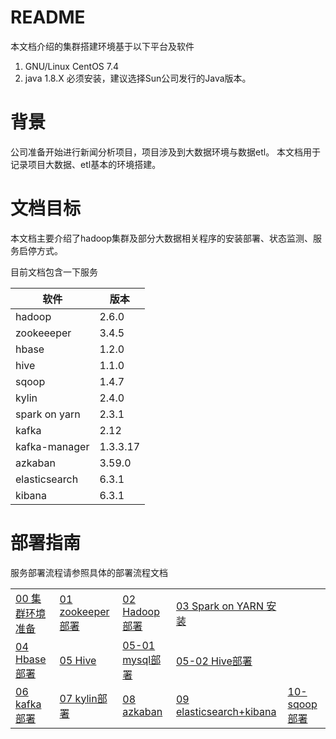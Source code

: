 # README


本文档介绍的集群搭建环境基于以下平台及软件

1. GNU/Linux  CentOS 7.4
2. java 1.8.X 必须安装，建议选择Sun公司发行的Java版本。

# 背景

公司准备开始进行新闻分析项目，项目涉及到大数据环境与数据etl。
本文档用于记录项目大数据、etl基本的环境搭建。

# 文档目标

本文档主要介绍了hadoop集群及部分大数据相关程序的安装部署、状态监测、服务启停方式。

目前文档包含一下服务

| 软件     | 版本                   |
| ------- | ---------------------- |
| hadoop | 2.6.0|
|zookeeeper | 3.4.5 |
|hbase  |1.2.0|
|hive|1.1.0|
|sqoop|1.4.7|
|kylin|2.4.0|
|spark on yarn|2.3.1|
|kafka|2.12|
|kafka-manager|1.3.3.17|
|azkaban|3.59.0|
|elasticsearch |6.3.1 |
|kibana |6.3.1 |

# 部署指南
服务部署流程请参照具体的部署流程文档

<table border="0">
    <tr>
        <td><a href="doc/install/00-集群环境准备.md">00 集群环境准备</a></td>
        <td><a href="doc/install/01-zookeeper部署.md">01 zookeeper部署</a></td>
        <td><a href="doc/install/02-Hadoop部署.md">02 Hadoop部署</a></td>
        <td><a href="doc/install/03- Spark on YARN 安装.md">03 Spark on YARN 安装</a></td>
    </tr>
    <tr>
        <td><a href="doc/install/04- Hbase 部署.md">04 Hbase 部署</a></td>
        <td><a href="doc/install/05- Hive.md">05 Hive</a></td>
        <td><a href="doc/install/05-01 mysql部署.md">05-01 mysql部署</a></td>
        <td><a href="doc/install/05-02 Hive部署.md">05-02 Hive部署</a></td>
    </tr>
    <tr>
        <td><a href="doc/install/06 - kafka部署.md">06 kafka部署</a></td>
        <td><a href="doc/install/07- kylin部署.md">07 kylin部署</a></td>
        <td><a href="doc/install/08-azkaban.md">08 azkaban</a></td>
        <td><a href="doc/install/09-elasticsearch+kibana.md">09 elasticsearch+kibana</a></td>
        <td><a href="doc/install/10-sqoop部署.md">10-sqoop部署</a></td>
    </tr>
</table>


